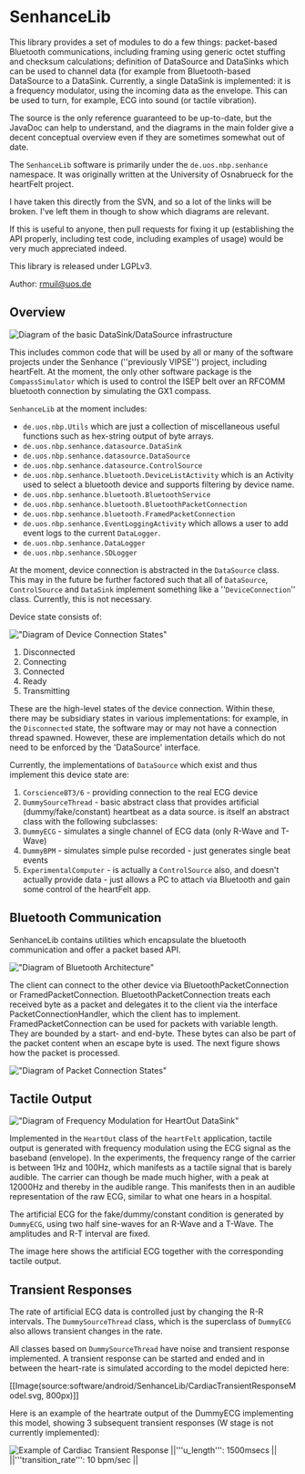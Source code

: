 # SenhanceLib #
This library provides a set of modules to do a few things: packet-based Bluetooth communications, including framing using generic octet stuffing and checksum calculations; definition of DataSource and DataSinks which can be used to channel data (for example from Bluetooth-based DataSource to a DataSink. Currently, a single DataSink is implemented: it is a frequency modulator, using the incoming data as the envelope. This can be used to turn, for example, ECG into sound (or tactile vibration).

The source is the only reference guaranteed to be up-to-date, but the JavaDoc can help to understand, and the diagrams in the main folder give a decent conceptual overview even if they are sometimes somewhat out of date.

The `SenhanceLib` software is primarily under the `de.uos.nbp.senhance` namespace. It was originally written at the University of Osnabrueck for the heartFelt project.

I have taken this directly from the SVN, and so a lot of the links will be broken. I've left them in though to show which diagrams are relevant.

If this is useful to anyone, then pull requests for fixing it up (establishing the API properly, including test code, including examples of usage) would be very much appreciated indeed.

This library is released under LGPLv3.

Author: rmuil@uos.de

## Overview ##

![Diagram of the basic DataSink/DataSource infrastructure](/DataSourceSink.png?raw=true "Diagram of the basic DataSink/DataSource infrastructure")

This includes common code that will be used by all or many of the software projects under the Senhance (''previously VIPSE'') project, including heartFelt. At the moment, the only other software package is the `CompassSimulator` which is used to control the ISEP belt over an RFCOMM bluetooth connection by simulating the GX1 compass.

`SenhanceLib` at the moment includes:
 * `de.uos.nbp.Utils` which are just a collection of miscellaneous useful functions such as hex-string output of byte arrays.
 * `de.uos.nbp.senhance.datasource.DataSink`
 * `de.uos.nbp.senhance.datasource.DataSource`
 * `de.uos.nbp.senhance.datasource.ControlSource`
 * `de.uos.nbp.senhance.bluetooth.DeviceListActivity` which is an Activity used to select a bluetooth device and supports filtering by device name.
 * `de.uos.nbp.senhance.bluetooth.BluetoothService`
 * `de.uos.nbp.senhance.bluetooth.BluetoothPacketConnection`
 * `de.uos.nbp.senhance.bluetooth.FramedPacketConnection`
 * `de.uos.nbp.senhance.EventLoggingActivity` which allows a user to add event logs to the current `DataLogger`.
 * `de.uos.nbp.senhance.DataLogger`
 * `de.uos.nbp.senhance.SDLogger`

At the moment, device connection is abstracted in the `DataSource` class. This may in the future be further factored such that all of `DataSource`, `ControlSource` and `DataSink` implement something like a ''`DeviceConnection`'' class. Currently, this is not necessary.

Device state consists of:

!["Diagram of Device Connection States"](DeviceConnectionStates.png?raw=true "Device Connection States")
 1. Disconnected
 1. Connecting
 1. Connected
 1. Ready
 1. Transmitting

These are the high-level states of the device connection. Within these, there may be subsidiary states in various implementations: for example, in the `Disconnected` state, the software may or may not have a connection thread spawned. However, these are implementation details which do not need to be enforced by the 'DataSource' interface.

Currently, the implementations of `DataSource` which exist and thus implement this device state are:

1. `CorscienceBT3/6` - providing connection to the real ECG device
1. `DummySourceThread` - basic abstract class that provides artificial (dummy/fake/constant) heartbeat as a data source. is itself an abstract class with the following subclasses:
 1. `DummyECG` - simulates a single channel of ECG data (only R-Wave and T-Wave)
 1. `DummyBPM` - simulates simple pulse recorded - just generates single beat events
1. `ExperimentalComputer` - is actually a `ControlSource` also, and doesn't actually provide data - just allows a PC to attach via Bluetooth and gain some control of the heartFelt app.


## Bluetooth Communication ##

SenhanceLib contains utilities which encapsulate the bluetooth communication and offer a packet based API. 

!["Diagram of Bluetooth Architecture"](Bluetooth_architecture.png?raw=true "Bluetooth Architecture")

The client can connect to the other device via BluetoothPacketConnection or FramedPacketConnection. BluetoothPacketConnection treats each received byte as a packet and delegates it to the client via the interface PacketConnectionHandler, which the client has to implement. FramedPacketConnection can be used for packets with variable length. They are bounded by a start- and end-byte. These bytes can also be part of the packet content when an escape byte is used. The next figure shows how the packet is processed.

!["Diagram of Packet Connection States"](PacketConnectionStates.png?raw=true "Packet Connection States")

## Tactile Output ##

!["Diagram of Frequency Modulation for HeartOut DataSink"](HeartOut_FM.png?raw=true "Frequency Modulation for HeartOut DataSink")


Implemented in the `HeartOut` class of the `heartFelt` application, tactile output is generated with frequency modulation using the ECG signal as the baseband (envelope). In the experiments, the frequency range of the carrier is between 1Hz and 100Hz, which manifests as a tactile signal that is barely audible. The carrier can though be made much higher, with a peak at 12000Hz and thereby in the audible range. This manifests then in an audible representation of the raw ECG, similar to what one hears in a hospital.

The artificial ECG for the fake/dummy/constant condition is generated by `DummyECG`, using two half sine-waves for an R-Wave and a T-Wave. The amplitudes and R-T interval are fixed.

The image here shows the artificial ECG together with the corresponding tactile output.

## Transient Responses ##

The rate of artificial ECG data is controlled just by changing the R-R intervals. The `DummySourceThread` class, which is the superclass of `DummyECG` also allows transient changes in the rate.

All classes based on `DummySourceThread` have noise and transient response implemented. A transient response can be started and ended and in between the heart-rate is simulated according to the model depicted here:

[[Image(source:software/android/SenhanceLib/CardiacTransientResponseModel.svg, 800px)]]

Here is an example of the heartrate output of the DummyECG implementing this model, showing 3 subsequent transient responses (W stage is not currently implemented):

![Example of Cardiac Transient Response](CardiacTransientResponseExample-v0.1.png "Example of Cardiac Transient Response")
||'''u_length''': 1500msecs ||
||'''transition_rate''': 10 bpm/sec ||
